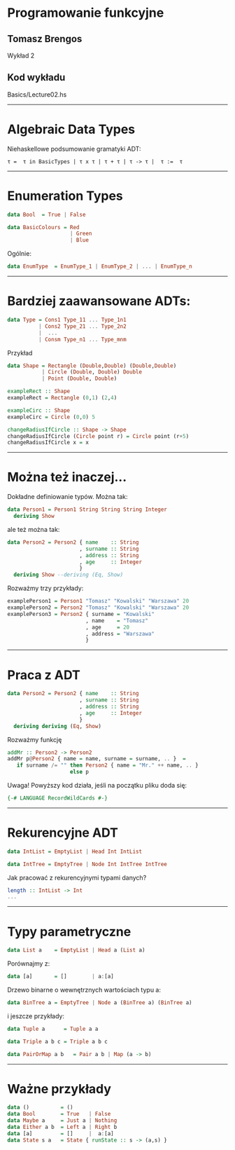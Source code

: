 # Programowanie funkcyjne

## Tomasz Brengos

Wykład 2


## Kod wykładu 
Basics/Lecture02.hs


---

# Algebraic Data Types

Niehaskellowe podsumowanie gramatyki ADT:
```
τ =  τ in BasicTypes | τ x τ | τ + τ | τ -> τ |  τ :=  τ   
```

---

# Enumeration Types

```haskell
data Bool  = True | False

data BasicColours = Red
                    | Green
                    | Blue
```

Ogólnie:

```haskell
data EnumType  = EnumType_1 | EnumType_2 | ... | EnumType_n
```

---

# Bardziej zaawansowane ADTs:

```haskell 
data Type = Cons1 Type_11 ... Type_1n1 
          | Cons2 Type_21 ... Type_2n2
          |  ...                        
          | Consm Type_n1 ... Type_mnm
```

Przykład
```haskell
data Shape = Rectangle (Double,Double) (Double,Double) 
           | Circle (Double, Double) Double     
           | Point (Double, Double)

exampleRect :: Shape
exampleRect = Rectangle (0,1) (2,4)

exampleCirc :: Shape
exampleCirc = Circle (0,0) 5

changeRadiusIfCircle :: Shape -> Shape
changeRadiusIfCircle (Circle point r) = Circle point (r+5)
changeRadiusIfCircle x = x
```

---

# Można też inaczej...

Dokładne definiowanie typów. Można tak: 
```haskell 
data Person1 = Person1 String String String Integer 
  deriving Show
```
ale też można tak:
```haskell
data Person2 = Person2 { name    :: String
                       , surname :: String
                       , address :: String 
                       , age     :: Integer
                       }
  deriving Show --deriving (Eq, Show)
```
Rozważmy trzy przykłady:
```haskell
examplePerson1 = Person1 "Tomasz" "Kowalski" "Warszawa" 20
examplePerson2 = Person2 "Tomasz" "Kowalski" "Warszawa" 20
examplePerson3 = Person2 { surname = "Kowalski"
                         , name    = "Tomasz"
                         , age     = 20
                         , address = "Warszawa" 
                         }
```

---

# Praca z ADT

```haskell
data Person2 = Person2 { name    :: String
                       , surname :: String
                       , address :: String 
                       , age     :: Integer
                       }
  deriving deriving (Eq, Show)
```
Rozważmy funkcję
```haskell 
addMr :: Person2 -> Person2
addMr p@Person2 { name = name, surname = surname, .. }  =
   if surname /= "" then Person2 { name = "Mr." ++ name, .. }
                    else p 

```

Uwaga! Powyższy kod działa, jeśli na początku pliku
doda się:
```haskell
{-# LANGUAGE RecordWildCards #-}
```

---

# Rekurencyjne ADT

```haskell
data IntList = EmptyList | Head Int IntList

data IntTree = EmptyTree | Node Int IntTree IntTree
```
Jak pracować z rekurencyjnymi typami danych?
```haskell
length :: IntList -> Int
...
```

---

# Typy parametryczne

```haskell
data List a    = EmptyList | Head a (List a)
```
Porównajmy z:
```haskell
data [a]       = []        | a:[a]
```
Drzewo binarne o wewnętrznych wartościach typu a:
```haskell
data BinTree a = EmptyTree | Node a (BinTree a) (BinTree a)
```
i jeszcze przykłady:
```haskell
data Tuple a      = Tuple a a

data Triple a b c = Triple a b c

data PairOrMap a b   = Pair a b | Map (a -> b)
```

---

# Ważne przykłady

```haskell
data ()          = ()
data Bool        = True   | False
data Maybe a     = Just a | Nothing
data Either a b  = Left a | Right b
data [a]         = []     |  a:[a]
data State s a   = State { runState :: s -> (a,s) }
```


